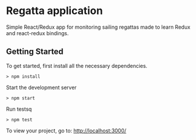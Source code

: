 # Regatta application

Simple React/Redux app for monitoring sailing regattas made to learn Redux and react-redux bindings.

## Getting Started

To get started, first install all the necessary dependencies.
```
> npm install
```

Start the development server
```
> npm start
```

Run testsq
```
> npm test
```

To view your project, go to: [http://localhost:3000/](http://localhost:3000/)




 